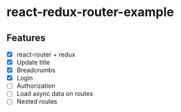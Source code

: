 # react-redux-router-example

## Features
* [x] react-router + redux
* [x] Update title
* [x] Breadcrumbs
* [x] Login
* [ ] Authorization
* [ ] Load async data on routes
* [ ] Nested routes
